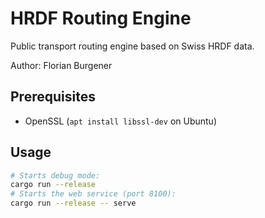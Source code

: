 # HRDF Routing Engine

Public transport routing engine based on Swiss HRDF data.

Author: Florian Burgener

## Prerequisites

* OpenSSL (`apt install libssl-dev` on Ubuntu)

## Usage

```sh
# Starts debug mode:
cargo run --release
# Starts the web service (port 8100):
cargo run --release -- serve
```
